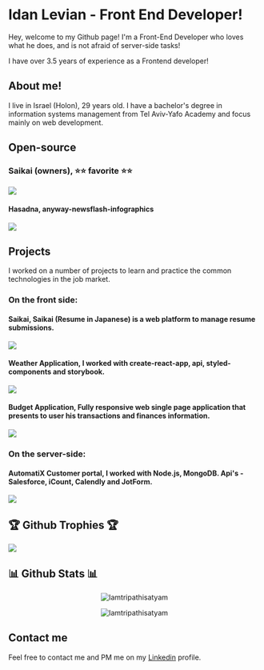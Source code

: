 # Idan Levian - Front End Developer!
Hey, welcome to my Github page!
I'm a Front-End Developer who loves what he does, and is not afraid of server-side tasks!

I have over 3.5 years of experience as a Frontend developer!

## About me!
I live in Israel (Holon), 29 years old.
I have a bachelor's degree in information systems management from Tel Aviv-Yafo Academy and focus mainly on web development.

## Open-source
### Saikai (owners), ⭐⭐ favorite ⭐⭐

<p>
  <a href="https://github.com/Saikai-oyo/Saikai" target="_blank">
    <img src="https://github-readme-stats-eight-wheat-54.vercel.app/api/pin/?username=Saikai-oyo&repo=Saikai&theme=dark"/>
  </a>
</p>

#### Hasadna, anyway-newsflash-infographics

<p>
  <a href="https://github.com/hasadna/anyway-newsflash-infographics" target="_blank">
    <img src="https://github-readme-stats-eight-wheat-54.vercel.app/api/pin/?username=hasadna&repo=anyway-newsflash-infographics&theme=dark"/>
  </a>
</p>


## Projects
I worked on a number of projects to learn and practice the common technologies in the job market.
### On the front side:
#### Saikai, Saikai (Resume in Japanese) is a web platform to manage resume submissions.
<p>
  <a href="https://github.com/Saikai-oyo/Saikai" target="_blank">
    <img src="https://github-readme-stats-eight-wheat-54.vercel.app/api/pin/?username=Saikai-oyo&repo=Saikai&theme=dark"/>
  </a>
</p>

#### Weather Application, I worked with create-react-app, api, styled-components and storybook.
<p>
  <a href="https://github.com/eidan66/Weather-Application" target="_blank">
    <img src="https://github-readme-stats-eight-wheat-54.vercel.app/api/pin/?username=eidan66&repo=Weather-Application&theme=dark"/>
  </a>
</p>

#### Budget Application, Fully responsive web single page application that presents to user his transactions and finances information.
<p>
  <a href="https://github.com/eidan66/Budget-Application" target="_blank">
    <img src="https://github-readme-stats-eight-wheat-54.vercel.app/api/pin/?username=eidan66&repo=Budget-Application&theme=dark"/>
  </a>
</p>


### On the server-side:
#### AutomatiX Customer portal, I worked with Node.js, MongoDB. Api's - Salesforce, iCount, Calendly and JotForm.
<p>
  <a href="https://github.com/eidan66/Automatix" target="_blank">
    <img src="https://github-readme-stats-eight-wheat-54.vercel.app/api/pin/?username=eidan66&repo=Automatix&theme=dark"/>
  </a>
</p>

## 🏆 Github Trophies 🏆
<p>
  <a href="https://github.com/ryo-ma/github-profile-trophy" target="_blank">
    <img src="https://github-profile-trophy.vercel.app/?username=eidan66&theme=darkone"/>
  </a>
</p>

## 📊 Github Stats 📊
<p align="center">
<img src="https://activity-graph.herokuapp.com/graph?username=eidan66&theme=xcode" alt="Iamtripathisatyam" />
</p>

<p align="center">
<img src="https://github-readme-stats-eight-wheat-54.vercel.app/api?username=eidan66&show_icons=true&theme=dark" alt="Iamtripathisatyam" />
</p>

## Contact me
Feel free to contact me and PM me on my [Linkedin](https://www.linkedin.com/in/idanlevian/) profile.

